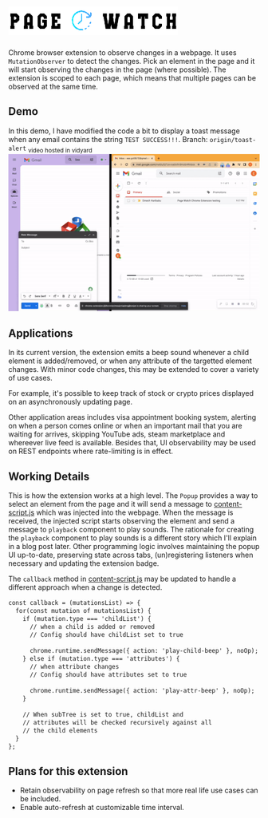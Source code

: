 # ![Page Watch logo](./src/assets/images/page-watch-logo.png)
Chrome browser extension to observe changes in a webpage. It uses `MutationObserver` to detect the changes. Pick an element in the page and it will start observing the changes in the page (where possible). The extension is scoped to each page, which means that multiple pages can be observed at the same time.

## Demo
In this demo, I have modified the code a bit to display a toast message when any email contains the string `TEST SUCCESS!!!`. Branch: `origin/toast-alert`
<sub>video hosted in vidyard</sub>
[![Extension working video](./src/assets/images/thumbnail.gif)](https://share.vidyard.com/watch/UyrwZmorxBPkmxWfQee2By?)

## Applications
In its current version, the extension emits a beep sound whenever a child element is added/removed, or when any attribute of the targetted element changes. With minor code changes, this may be extended to cover a variety of use cases.

For example, it's possible to keep track of stock or crypto prices displayed on an asynchronously updating page.

Other application areas includes visa appointment booking system, alerting on when a person comes online or when an important mail that you are waiting for arrives, skipping YouTube ads, steam marketplace and whereever live feed is available. Besides that, UI observability may be used on REST endpoints where rate-limiting is in effect.

## Working Details
This is how the extension works at a high level. The `Popup` provides a way to select an element from the page and it will send a message to [content-script.js](./src/inject/content-script.js) which was injected into the webpage. When the message is received, the injected script starts observing the element and send a message to `playback` component to play sounds. The rationale for creating the `playback` component to play sounds is a different story which I'll explain in a blog post later. Other programming logic involves maintaining the popup UI up-to-date, preserving state across tabs, (un)registering listeners when necessary and updating the extension badge.

The `callback` method in [content-script.js](./src/inject/content-script.js) may be updated to handle a different approach when a change is detected.

```
const callback = (mutationsList) => {
  for(const mutation of mutationsList) {
    if (mutation.type === 'childList') {
      // when a child is added or removed
      // Config should have childList set to true

      chrome.runtime.sendMessage({ action: 'play-child-beep' }, noOp);
    } else if (mutation.type === 'attributes') { 
      // when attribute changes
      // Config should have attributes set to true

      chrome.runtime.sendMessage({ action: 'play-attr-beep' }, noOp);
    }

    // When subTree is set to true, childList and 
    // attributes will be checked recursively against all 
    // the child elements
  }
};
```

## Plans for this extension
- Retain observability on page refresh so that more real life use cases can be included.
- Enable auto-refresh at customizable time interval.
